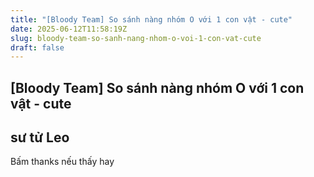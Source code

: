 ```yaml
---
title: "[Bloody Team] So sánh nàng nhóm O với 1 con vật - cute"
date: 2025-06-12T11:58:19Z
slug: bloody-team-so-sanh-nang-nhom-o-voi-1-con-vat-cute
draft: false
---
```


## [Bloody Team] So sánh nàng nhóm O với 1 con vật - cute

## sư tử Leo

​Bấm thanks nếu thấy hay​